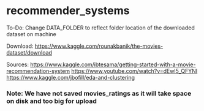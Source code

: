 # recommender_systems
To-Do:
Change DATA_FOLDER to reflect folder location of the downloaded dataset on machine 

Download: 
https://www.kaggle.com/rounakbanik/the-movies-dataset/download

Sources: 
https://www.kaggle.com/ibtesama/getting-started-with-a-movie-recommendation-system
https://www.youtube.com/watch?v=dEwl5_QFYNI
https://www.kaggle.com/jbofill/eda-and-clustering

### Note: We have not saved movies_ratings as it will take space on disk and too big for upload
